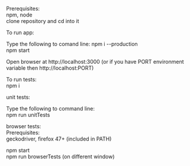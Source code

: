 Prerequisites:    
npm, node    
clone repository and cd into it

To run app:

Type the following to comand line:
npm i --production    
npm start    

Open browser at http://localhost:3000 (or if you have PORT environment variable then http://localhost:PORT)    

To run tests:    
npm i    

unit tests:

Type the following to command line:    
npm run unitTests    

browser tests:    
Prerequisites:    
geckodriver, firefox 47+ (included in PATH)    

npm start    
npm run browserTests (on different window)    



